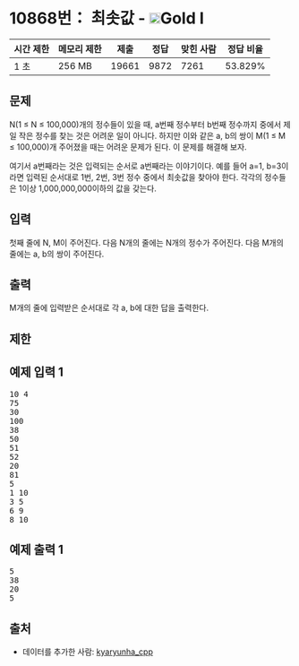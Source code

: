 # 10868번： 최솟값 - <img src="https://static.solved.ac/tier_small/15.svg" style="height:20px" />Gold I


| 시간 제한 | 메모리 제한 | 제출 | 정답 | 맞힌 사람 | 정답 비율 |
| --- | --- | --- | --- | --- | --- |
| 1 초 | 256 MB | 19661 | 9872 | 7261 | 53.829% |


## 문제


N(1 ≤ N ≤ 100,000)개의 정수들이 있을 때, a번째 정수부터 b번째 정수까지 중에서 제일 작은 정수를 찾는 것은 어려운 일이 아니다. 하지만 이와 같은 a, b의 쌍이 M(1 ≤ M ≤ 100,000)개 주어졌을 때는 어려운 문제가 된다. 이 문제를 해결해 보자.

여기서 a번째라는 것은 입력되는 순서로 a번째라는 이야기이다. 예를 들어 a=1, b=3이라면 입력된 순서대로 1번, 2번, 3번 정수 중에서 최솟값을 찾아야 한다. 각각의 정수들은 1이상 1,000,000,000이하의 값을 갖는다.




## 입력


첫째 줄에 N, M이 주어진다. 다음 N개의 줄에는 N개의 정수가 주어진다. 다음 M개의 줄에는 a, b의 쌍이 주어진다.




## 출력


M개의 줄에 입력받은 순서대로 각 a, b에 대한 답을 출력한다.




## 제한




## 예제 입력 1


<pre>10 4
75
30
100
38
50
51
52
20
81
5
1 10
3 5
6 9
8 10
</pre>


## 예제 출력 1


<pre>5
38
20
5
</pre>






## 출처


- 데이터를 추가한 사람: [kyaryunha_cpp](/user/kyaryunha_cpp)




